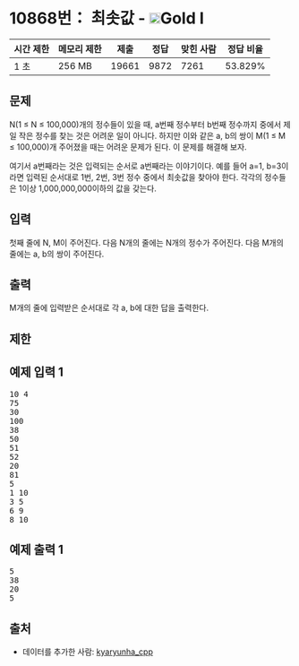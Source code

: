 # 10868번： 최솟값 - <img src="https://static.solved.ac/tier_small/15.svg" style="height:20px" />Gold I


| 시간 제한 | 메모리 제한 | 제출 | 정답 | 맞힌 사람 | 정답 비율 |
| --- | --- | --- | --- | --- | --- |
| 1 초 | 256 MB | 19661 | 9872 | 7261 | 53.829% |


## 문제


N(1 ≤ N ≤ 100,000)개의 정수들이 있을 때, a번째 정수부터 b번째 정수까지 중에서 제일 작은 정수를 찾는 것은 어려운 일이 아니다. 하지만 이와 같은 a, b의 쌍이 M(1 ≤ M ≤ 100,000)개 주어졌을 때는 어려운 문제가 된다. 이 문제를 해결해 보자.

여기서 a번째라는 것은 입력되는 순서로 a번째라는 이야기이다. 예를 들어 a=1, b=3이라면 입력된 순서대로 1번, 2번, 3번 정수 중에서 최솟값을 찾아야 한다. 각각의 정수들은 1이상 1,000,000,000이하의 값을 갖는다.




## 입력


첫째 줄에 N, M이 주어진다. 다음 N개의 줄에는 N개의 정수가 주어진다. 다음 M개의 줄에는 a, b의 쌍이 주어진다.




## 출력


M개의 줄에 입력받은 순서대로 각 a, b에 대한 답을 출력한다.




## 제한




## 예제 입력 1


<pre>10 4
75
30
100
38
50
51
52
20
81
5
1 10
3 5
6 9
8 10
</pre>


## 예제 출력 1


<pre>5
38
20
5
</pre>






## 출처


- 데이터를 추가한 사람: [kyaryunha_cpp](/user/kyaryunha_cpp)




